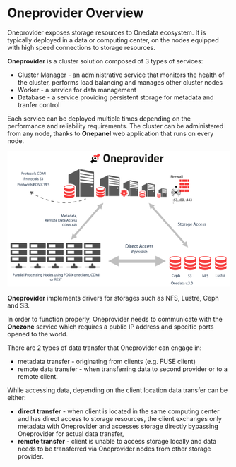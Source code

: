 # Oneprovider Overview

<!-- toc -->

Oneprovider exposes storage resources to Onedata ecosystem. It is typically deployed in a data or computing center, on the nodes equipped with high speed connections to storage resources.

**Oneprovider** is a cluster solution composed of 3 types of services:
* Cluster Manager - an administrative service that monitors the health of the cluster, performs load balancing and manages other cluster nodes
* Worker - a service for data management
* Database - a service providing persistent storage for metadata and tranfer control

Each service can be deployed multiple times depending on the performance and reliability requirements. The cluster can be administered from any node, thanks to **Onepanel** web application that runs on every node.

<p align="center">
<img src="../img/admin/oneprovider_slide.png">
</p>

**Oneprovider** implements drivers for storages such as NFS, Lustre, Ceph and S3.

In order to function properly, Oneprovider needs to communicate with the **Onezone** service which requires a public IP address and specific ports opened to the world.

There are 2 types of data transfer that Oneprovider can engage in:
* metadata transfer - originating from clients (e.g. FUSE client)
* remote data transfer - when transferring data to second provider or to a remote client.

While accessing data, depending on the client location data transfer can be either:
* **direct transfer** - when client is located in the same computing center and has direct access to storage resources, the client exchanges only metadata with Oneprovider and accesses storage directly bypassing Oneprovider for actual data transfer,
* **remote transfer** - client is unable to access storage locally and data needs to be transferred via Oneprovider nodes from other storage provider.

